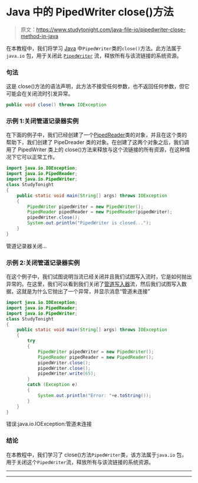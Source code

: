 # Java 中的 PipedWriter close()方法

> 原文：<https://www.studytonight.com/java-file-io/pipedwriter-close-method-in-java>

在本教程中，我们将学习 [Java](https://www.studytonight.com/java/) 中`PipedWriter`类的`close()`方法。此方法属于`java.io` 包，用于关闭此 [`PipedWriter`](https://www.studytonight.com/java-file-io/java-pipedwriter-class) 流，释放所有与该流链接的系统资源。

### 句法

这是 close()方法的语法声明，此方法不接受任何参数，也不返回任何参数，但它可能会在关闭流时引发异常。

```java
public void close() throws IOException 
```

### 示例 1:关闭管道记录器实例

在下面的例子中，我们已经创建了一个[PipedReader](https://www.studytonight.com/java-file-io/java-pipedwriter-class)类的对象，并且在这个类的帮助下，我们创建了 PipeDreader 类的对象。在创建了这两个对象之后，我们调用了 PipedWriter 类上的 close()方法来释放与这个流链接的所有资源，在这种情况下它可以正常工作。

```java
import java.io.IOException;
import java.io.PipedReader;
import java.io.PipedWriter;
class StudyTonight
{
	public static void main(String[] args) throws IOException 
	{ 
		PipedWriter pipedWriter = new PipedWriter();  
		PipedReader pipedReader = new PipedReader(pipedWriter);  
		pipedWriter.close();   
		System.out.println("PipedWriter is closed...");  
	} 
}
```

管道记录器关闭...

### 示例 2:关闭管道记录器实例

在这个例子中，我们试图说明当流已经关闭并且我们试图写入流时，它是如何抛出异常的。在这里，我们可以看到我们关闭了[管道写入器](https://www.studytonight.com/java-file-io/java-pipedwriter-class)流，然后我们试图写入数据，这就是为什么它抛出了一个异常，并显示消息“管道未连接”

```java
import java.io.IOException;
import java.io.PipedReader;
import java.io.PipedWriter;
class StudyTonight
{
	public static void main(String[] args) throws IOException 
	{ 
		try
		{
			PipedWriter pipedWriter = new PipedWriter();
			PipedReader pipedReader = new PipedReader();
			pipedWriter.close();
			pipedWriter.close();		 
			pipedWriter.write(65);
		} 
		catch (Exception e) 
		{
			System.out.println("Error: "+e.toString());
		}
	} 
}
```

错误:java.io.IOException:管道未连接

### 结论

在本教程中，我们学习了 close()方法`PipedWriter`类，该方法属于`java.io` 包，用于关闭这个`PipedWriter`流，释放所有与该流链接的系统资源。

* * *

* * *